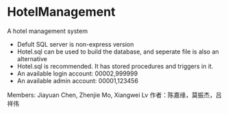 # HotelManagement
A hotel management system 

* Defult SQL server is non-express version
* Hotel.sql can be used to build the database, and seperate file is also an alternative
* Hotel.sql is recommended. It has stored procedures and triggers in it.
* An available login account: 00002,999999
* An available admin account: 00001,123456

Members: Jiayuan Chen, Zhenjie Mo, Xiangwei Lv
作者：陈嘉缘，莫振杰，吕祥伟
